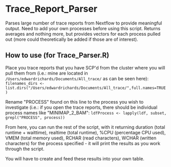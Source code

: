 # Trace_Report_Parser
Parses large number of trace reports from Nextflow to provide meaningful output.
Need to add your own processes before using this script.
Returns averages and nothing more, but provides vectors for each process pulled out (more could theoretically be added if those are of interest).

## How to use (for Trace_Parser.R) 
Place you trace reports that you have SCP'd from the cluster where you will pull them from (i.e.: mine are located in `/Users/edwardrichards/Documents/All_trace/` as can be seen here):
`filenames_dirs <- list.dirs("/Users/edwardrichards/Documents/All_trace/",full.names=TRUE)`

Rename "PROCESS" found on this line to the process you wish to investigate (i.e.: if you open the trace reports, there should be individual process names like "MINIMAP_2_BAM":
`ldfProcess <- lapply(ldf, subset, grepl("PROCESS", process))`

From here, you can run the rest of the script, with it returning duration (total runtime + waittime), realtime (total runtime), %CPU (percentage CPU used), VMEM (total memory used), RCHAR (read characters), WCHAR (written characters) for the process specified - it will print the results as you work through the script. 

You will have to create and feed these results into your own table.

